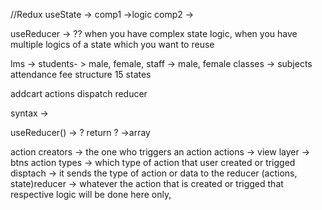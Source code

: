 <!-- UseReducer -->
//Redux
useState -> 
comp1 ->logic
comp2 ->

useReducer -> ?? when you have complex state logic, when you have multiple logics of a state which you want to reuse

lms -> students- > male, female, 
        staff -> male, female
        classes -> 
        subjects
        attendance
        fee structure
        15 states

addcart
actions
dispatch
reducer 

syntax -> 

useReducer() -> ? 
return ? ->array


action creators -> the one who triggers an action
actions -> view layer -> btns
action types -> which type of action that user created or trigged
disptach -> it sends the type of action or data to the reducer
(actions, state)reducer -> whatever the action that is created or trigged that respective logic will be done here only,


